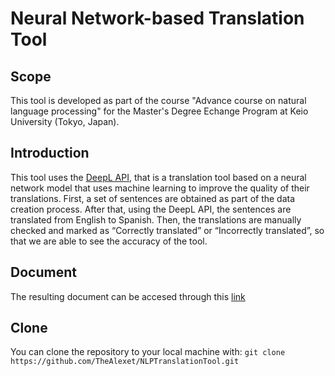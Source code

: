 # Neural Network-based Translation Tool

## Scope
This tool is developed as part of the course "Advance course on natural language processing" for the Master's Degree Echange Program at Keio University (Tokyo, Japan).

## Introduction
This tool uses the [DeepL API](https://www.deepl.com/pro-api?cta=header-pro-api/), that is a translation tool based on a neural network model that uses machine learning to improve the quality of their translations. First, a set of sentences are obtained as part of the data creation process. After that, using the DeepL API, the sentences are translated from English to Spanish. Then, the translations are manually checked and marked as “Correctly translated” or “Incorrectly translated”, so that we are able to see the accuracy of the tool.

## Document
The resulting document can be accesed through this [link](https://github.com/TheAlexet/NLPTranslationTool/blob/main/NLPTranslationTool.pdf)

## Clone
You can clone the repository to your local machine with:
    ```
    git clone https://github.com/TheAlexet/NLPTranslationTool.git
    ```

